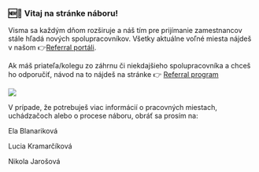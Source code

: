### 🆕👨 **Vitaj na stránke náboru!**

Visma sa každým dňom rozširuje a náš tím pre prijímanie zamestnancov stále hľadá nových spolupracovníkov. Všetky aktuálne voľné miesta nájdeš v našom 👉[Referral portáli](https://referral.visma-apps.sk/).

Ak máš priateľa/kolegu zo záhrnu či niekdajšieho spolupracovníka a chceš ho odporučiť, návod na to nájdeš na stránke 👉 [Referral program](chrome-extension://pcmpcfapbekmbjjkdalcgopdkipoggdi/pages/1h43hlt5l5metqsbqt/Referralprogram/1h6begpeg11vngocg9)

![](chrome-extension://pcmpcfapbekmbjjkdalcgopdkipoggdi/api/images/image/458faaec-d19c-4b76-978f-be0f449ccc3e/md)

V prípade, že potrebuješ viac informácií o pracovných miestach, uchádzačoch alebo o procese náboru, obráť sa prosím na:

Ela Blanariková

Lucia Kramarčíková

Nikola Jarošová